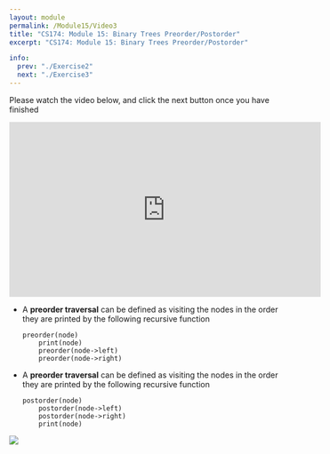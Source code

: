 ```yaml
---
layout: module
permalink: /Module15/Video3
title: "CS174: Module 15: Binary Trees Preorder/Postorder"
excerpt: "CS174: Module 15: Binary Trees Preorder/Postorder"

info:
  prev: "./Exercise2"
  next: "./Exercise3"
---
```


Please watch the video below, and click the next button once you have finished

<iframe width="560" height="315" src="https://www.youtube.com/embed/chsQztf0kSA" frameborder="0" allow="accelerometer; autoplay; clipboard-write; encrypted-media; gyroscope; picture-in-picture" allowfullscreen></iframe>

<ul>
<li>A <b>preorder traversal</b> can be defined as visiting the nodes in the order they are printed by the following recursive function
<p>
<pre><code>preorder(node)
    print(node)
    preorder(node->left)
    preorder(node->right)</code></pre>
</p>
</li>
<li>A <b>preorder traversal</b> can be defined as visiting the nodes in the order they are printed by the following recursive function
<p>
<pre><code>postorder(node)
    postorder(node->left)
    postorder(node->right)
    print(node)</code></pre>
</p>
</li>
</ul>

<img src = "../images/Module15/BinaryTree_Preorder_PostOrder.svg">